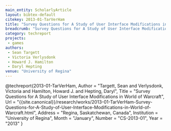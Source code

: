 ```yaml
---
main_entity: ScholarlyArticle
layout: bibtex-default
citekey: 2013-01-TarVerHam
title: "Survey Questions for A Study of User Interface Modifications in World of Warcraft (2013)"
breadcrumb: "Survey Questions for A Study of User Interface Modifications in World of Warcraft (2013)"
category: techreport
projects:
 - games
authors:
 - Sean Targett
 - Victoria Verlysdonk
 - Howard J. Hamilton
 - Daryl Hepting
venue: "University of Regina"
---
```

@techreport{2013-01-TarVerHam,
	Author =  "Targett, Sean and Verlysdonk, Victoria and Hamilton, Howard J. and Hepting, Daryl",
	Title =  "Survey Questions for A Study of User Interface Modifications in World of Warcraft",
	Url = \"{{site.canonical}}/research/works/2013-01-TarVerHam-Survey-Questions-for-A-Study-of-User-Interface-Modifications-in-World-of-Warcraft.html\",
	Address =  "Regina, Saskatchewan, Canada",
	Institution =  "University of Regina",
	Month =  "January",
	Number =  "CS-2013-01",
	Year =  "2013"
}
